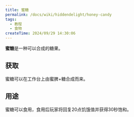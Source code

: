 ```yaml
---
title: 蜜糖
permalink: /docs/wiki/hiddendelight/honey-candy
tags:
  - 教程
  - 食物
createTime: 2024/09/29 14:30:06
---
```

**蜜糖**是一种可以合成的糖果。

## 获取
蜜糖可以在工作台上由蜜脾+糖合成而来。

## 用途
蜜糖可以食用，食用后玩家将回复20点饥饿值并获得30秒饱和。